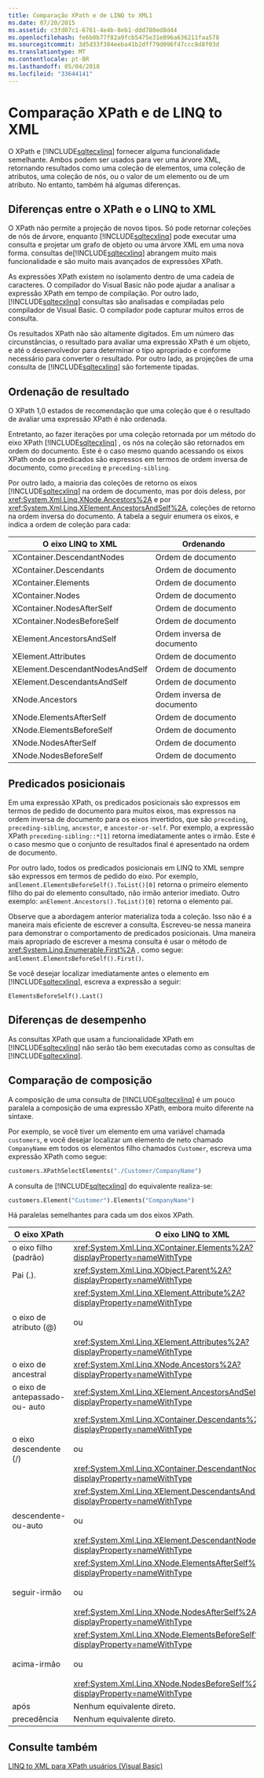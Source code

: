 ```yaml
---
title: Comparação XPath e de LINQ to XML1
ms.date: 07/20/2015
ms.assetid: c3fd07c1-6761-4e4b-8eb1-ddd780ed8d44
ms.openlocfilehash: fe6b0b77f82a9fcb5475e31e096a636211faa578
ms.sourcegitcommit: 3d5d33f384eeba41b2dff79d096f47ccc8d8f03d
ms.translationtype: MT
ms.contentlocale: pt-BR
ms.lasthandoff: 05/04/2018
ms.locfileid: "33644141"
---
```

# <a name="comparison-of-xpath-and-linq-to-xml"></a>Comparação XPath e de LINQ to XML
O XPath e [!INCLUDE[sqltecxlinq](~/includes/sqltecxlinq-md.md)] fornecer alguma funcionalidade semelhante. Ambos podem ser usados para ver uma árvore XML, retornando resultados como uma coleção de elementos, uma coleção de atributos, uma coleção de nós, ou o valor de um elemento ou de um atributo. No entanto, também há algumas diferenças.  
  
## <a name="differences-between-xpath-and-linq-to-xml"></a>Diferenças entre o XPath e o LINQ to XML  
 O XPath não permite a projeção de novos tipos. Só pode retornar coleções de nós de árvore, enquanto [!INCLUDE[sqltecxlinq](~/includes/sqltecxlinq-md.md)] pode executar uma consulta e projetar um grafo de objeto ou uma árvore XML em uma nova forma. consultas de[!INCLUDE[sqltecxlinq](~/includes/sqltecxlinq-md.md)] abrangem muito mais funcionalidade e são muito mais avançados de expressões XPath.  
  
 As expressões XPath existem no isolamento dentro de uma cadeia de caracteres. O compilador do Visual Basic não pode ajudar a analisar a expressão XPath em tempo de compilação. Por outro lado, [!INCLUDE[sqltecxlinq](~/includes/sqltecxlinq-md.md)] consultas são analisadas e compiladas pelo compilador de Visual Basic. O compilador pode capturar muitos erros de consulta.  
  
 Os resultados XPath não são altamente digitados. Em um número das circunstâncias, o resultado para avaliar uma expressão XPath é um objeto, e até o desenvolvedor para determinar o tipo apropriado e conforme necessário para converter o resultado. Por outro lado, as projeções de uma consulta de [!INCLUDE[sqltecxlinq](~/includes/sqltecxlinq-md.md)] são fortemente tipadas.  
  
## <a name="result-ordering"></a>Ordenação de resultado  
 O XPath 1,0 estados de recomendação que uma coleção que é o resultado de avaliar uma expressão XPath é não ordenada.  
  
 Entretanto, ao fazer iterações por uma coleção retornada por um método do eixo XPath [!INCLUDE[sqltecxlinq](~/includes/sqltecxlinq-md.md)] , os nós na coleção são retornados em ordem do documento. Este é o caso mesmo quando acessando os eixos XPath onde os predicados são expressos em termos de ordem inversa de documento, como `preceding` e `preceding-sibling`.  
  
 Por outro lado, a maioria das coleções de retorno os eixos [!INCLUDE[sqltecxlinq](~/includes/sqltecxlinq-md.md)] na ordem de documento, mas por dois deless, por <xref:System.Xml.Linq.XNode.Ancestors%2A> e por <xref:System.Xml.Linq.XElement.AncestorsAndSelf%2A>, coleções de retorno na ordem inversa do documento. A tabela a seguir enumera os eixos, e indica a ordem de coleção para cada:  
  
|O eixo LINQ to XML|Ordenando|  
|----------------------|--------------|  
|XContainer.DescendantNodes|Ordem de documento|  
|XContainer.Descendants|Ordem de documento|  
|XContainer.Elements|Ordem de documento|  
|XContainer.Nodes|Ordem de documento|  
|XContainer.NodesAfterSelf|Ordem de documento|  
|XContainer.NodesBeforeSelf|Ordem de documento|  
|XElement.AncestorsAndSelf|Ordem inversa de documento|  
|XElement.Attributes|Ordem de documento|  
|XElement.DescendantNodesAndSelf|Ordem de documento|  
|XElement.DescendantsAndSelf|Ordem de documento|  
|XNode.Ancestors|Ordem inversa de documento|  
|XNode.ElementsAfterSelf|Ordem de documento|  
|XNode.ElementsBeforeSelf|Ordem de documento|  
|XNode.NodesAfterSelf|Ordem de documento|  
|XNode.NodesBeforeSelf|Ordem de documento|  
  
## <a name="positional-predicates"></a>Predicados posicionais  
 Em uma expressão XPath, os predicados posicionais são expressos em termos de pedido de documento para muitos eixos, mas expressos na ordem inversa de documento para os eixos invertidos, que são `preceding`, `preceding-sibling`, `ancestor`, e `ancestor-or-self`. Por exemplo, a expressão XPath `preceding-sibling::*[1]` retorna imediatamente antes o irmão. Este é o caso mesmo que o conjunto de resultados final é apresentado na ordem de documento.  
  
 Por outro lado, todos os predicados posicionais em LINQ to XML sempre são expressos em termos de pedido do eixo. Por exemplo, `anElement.ElementsBeforeSelf().ToList()[0]` retorna o primeiro elemento filho do pai do elemento consultado, não irmão anterior imediato. Outro exemplo: `anElement.Ancestors().ToList()[0]` retorna o elemento pai.  
  
 Observe que a abordagem anterior materializa toda a coleção. Isso não é a maneira mais eficiente de escrever a consulta. Escreveu-se nessa maneira para demonstrar o comportamento de predicados posicionais. Uma maneira mais apropriado de escrever a mesma consulta é usar o método de <xref:System.Linq.Enumerable.First%2A> , como segue: `anElement.ElementsBeforeSelf().First()`.  
  
 Se você desejar localizar imediatamente antes o elemento em [!INCLUDE[sqltecxlinq](~/includes/sqltecxlinq-md.md)], escreva a expressão a seguir:  
  
 `ElementsBeforeSelf().Last()`  
  
## <a name="performance-differences"></a>Diferenças de desempenho  
 As consultas XPath que usam a funcionalidade XPath em [!INCLUDE[sqltecxlinq](~/includes/sqltecxlinq-md.md)] não serão tão bem executadas como as consultas de [!INCLUDE[sqltecxlinq](~/includes/sqltecxlinq-md.md)].  
  
## <a name="comparison-of-composition"></a>Comparação de composição  
 A composição de uma consulta de [!INCLUDE[sqltecxlinq](~/includes/sqltecxlinq-md.md)] é um pouco paralela a composição de uma expressão XPath, embora muito diferente na sintaxe.  
  
 Por exemplo, se você tiver um elemento em uma variável chamada `customers`, e você desejar localizar um elemento de neto chamado `CompanyName` em todos os elementos filho chamados `Customer`, escreva uma expressão XPath como segue:  
  
```vb  
customers.XPathSelectElements("./Customer/CompanyName")  
```  
  
 A consulta de [!INCLUDE[sqltecxlinq](~/includes/sqltecxlinq-md.md)] do equivalente realiza-se:  
  
```vb  
customers.Element("Customer").Elements("CompanyName")  
```  
  
 Há paralelas semelhantes para cada um dos eixos XPath.  
  
|O eixo XPath|O eixo LINQ to XML|  
|----------------|----------------------|  
|o eixo filho (padrão)|<xref:System.Xml.Linq.XContainer.Elements%2A?displayProperty=nameWithType>|  
|Pai (.).|<xref:System.Xml.Linq.XObject.Parent%2A?displayProperty=nameWithType>|  
|o eixo de atributo (@)|<xref:System.Xml.Linq.XElement.Attribute%2A?displayProperty=nameWithType><br /><br /> ou<br /><br /> <xref:System.Xml.Linq.XElement.Attributes%2A?displayProperty=nameWithType>|  
|o eixo de ancestral|<xref:System.Xml.Linq.XNode.Ancestors%2A?displayProperty=nameWithType>|  
|o eixo de antepassado-ou- auto|<xref:System.Xml.Linq.XElement.AncestorsAndSelf%2A?displayProperty=nameWithType>|  
|o eixo descendente (/)|<xref:System.Xml.Linq.XContainer.Descendants%2A?displayProperty=nameWithType><br /><br /> ou<br /><br /> <xref:System.Xml.Linq.XContainer.DescendantNodes%2A?displayProperty=nameWithType>|  
|descendente-ou-auto|<xref:System.Xml.Linq.XElement.DescendantsAndSelf%2A?displayProperty=nameWithType><br /><br /> ou<br /><br /> <xref:System.Xml.Linq.XElement.DescendantNodesAndSelf%2A?displayProperty=nameWithType>|  
|seguir-irmão|<xref:System.Xml.Linq.XNode.ElementsAfterSelf%2A?displayProperty=nameWithType><br /><br /> ou<br /><br /> <xref:System.Xml.Linq.XNode.NodesAfterSelf%2A?displayProperty=nameWithType>|  
|acima-irmão|<xref:System.Xml.Linq.XNode.ElementsBeforeSelf%2A?displayProperty=nameWithType><br /><br /> ou<br /><br /> <xref:System.Xml.Linq.XNode.NodesBeforeSelf%2A?displayProperty=nameWithType>|  
|após|Nenhum equivalente direto.|  
|precedência|Nenhum equivalente direto.|  
  
## <a name="see-also"></a>Consulte também  
 [LINQ to XML para XPath usuários (Visual Basic)](../../../../visual-basic/programming-guide/concepts/linq/linq-to-xml-for-xpath-users.md)
